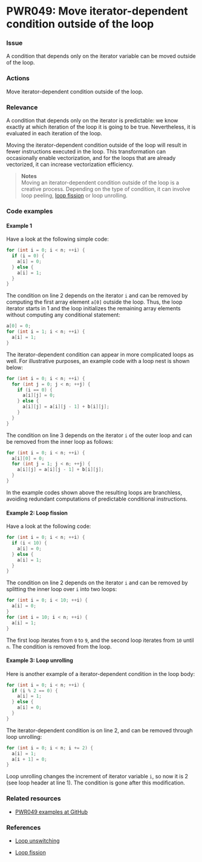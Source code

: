 # PWR049: Move iterator-dependent condition outside of the loop

### Issue

A condition that depends only on the iterator variable can be moved outside of
the loop.

### Actions

Move iterator-dependent condition outside of the loop.

### Relevance

A condition that depends only on the iterator is predictable: we know exactly at
which iteration of the loop it is going to be true. Nevertheless, it is
evaluated in each iteration of the loop.

Moving the iterator-dependent condition outside of the loop will result in fewer
instructions executed in the loop. This transformation can occasionally enable
vectorization, and for the loops that are already vectorized, it can increase
vectorization efficiency.

>**Notes**<br>
>Moving an iterator-dependent condition outside of the loop is a creative
>process. Depending on the type of condition, it can involve loop peeling,
>[loop fission](/Glossary/Loop-fission.md) or loop unrolling.

### Code examples

#### Example 1

Have a look at the following simple code:

```c
for (int i = 0; i < n; ++i) {
  if (i = 0) {
    a[i] = 0;
  } else {
    a[i] = 1;
  }
}
```

The condition on line 2 depends on the iterator `i` and can be removed by
computing the first array element `a[0]` outside the loop. Thus, the loop
iterator starts in 1 and the loop initializes the remaining array elements
without computing any conditional statement:

```c
a[0] = 0;
for (int i = 1; i < n; ++i) {
  a[i] = 1;
}
```

The iterator-dependent condition can appear in more complicated loops as well.
For illustrative purposes, an example code with a loop nest is shown below:

```c
for (int i = 0; i < n; ++i) {
  for (int j = 0; j < n; ++j) {
    if (i == 0) {
      a[i][j] = 0;
    } else {
      a[i][j] = a[i][j - 1] + b[i][j];
    }
  }
}
```

The condition on line 3 depends on the iterator `i` of the outer loop and can be
removed from the inner loop as follows:

```c
for (int i = 0; i < n; ++i) {
  a[i][0] = 0;
  for (int j = 1; j < n; ++j) {
    a[i][j] = a[i][j - 1] + b[i][j];
  }
}
```

In the example codes shown above the resulting loops are branchless, avoiding
redundant computations of predictable conditional instructions.

#### Example 2: Loop fission

Have a look at the following code:

```c
for (int i = 0; i < n; ++i) {
  if (i < 10) {
    a[i] = 0;
  } else {
    a[i] = 1;
  }
}
```

The condition on line 2 depends on the iterator `i` and can be removed by
splitting the inner loop over `i` into two loops:

```c
for (int i = 0; i < 10; ++i) {
  a[i] = 0;
}
for (int i = 10; i < n; ++i) {
  a[i] = 1;
}
```

The first loop iterates from `0` to `9`, and the second loop iterates from `10`
until `n`. The condition is removed from the loop.

#### Example 3: Loop unrolling

Here is another example of a iterator-dependent condition in the loop body:

```c
for (int i = 0; i < n; ++i) {
  if (i % 2 == 0) {
    a[i] = 1;
  } else {
    a[i] = 0;
  }
}
```

The iterator-dependent condition is on line 2, and can be removed through loop
unrolling:

```c
for (int i = 0; i < n; i += 2) {
  a[i] = 1;
  a[i + 1] = 0;
}
```

Loop unrolling changes the increment of iterator variable `i`, so now it is 2
(see loop header at line 1). The condition is gone after this modification.

### Related resources

* [PWR049 examples at GitHub](/Checks/PWR049)

### References

* [Loop unswitching](/Glossary/Loop-unswitching.md)

* [Loop fission](/Glossary/Loop-fission.md)
